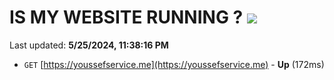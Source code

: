 # IS MY WEBSITE RUNNING ? [![](https://img.shields.io/static/v1?label=Sponsor&message=%E2%9D%A4&logo=GitHub&color=%23fe8e86)](https://github.com/sponsors/<username>)

Last updated: **5/25/2024, 11:38:16 PM**

- `GET` [https://youssefservice.me](https://youssefservice.me) - **Up** (172ms)
